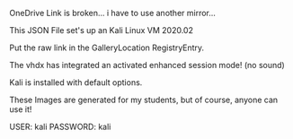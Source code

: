 OneDrive Link is broken... i have to use another mirror...

This JSON File set's up an Kali Linux VM 2020.02

Put the raw link in the GalleryLocation RegistryEntry.

The vhdx has integrated an activated enhanced session mode! (no sound)

Kali is installed with default options.

These Images are generated for my students, but of course, anyone can use it!

USER:       kali
PASSWORD:   kali
